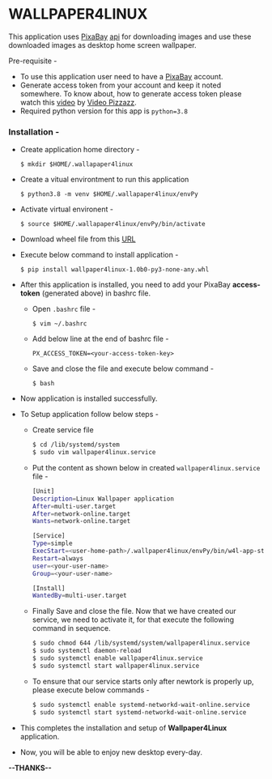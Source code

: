 # WALLPAPER4LINUX

This application uses [PixaBay](https://pixabay.com/) [api](https://pixabay.com/api/docs/) for downloading images and use these downloaded images as desktop home screen wallpaper. 


Pre-requisite - 
  - To use this application user need to have a [PixaBay](https://pixabay.com/) account. 
  - Generate access token from your account and keep it noted somewhere. To know about, how to generate access token please watch this [video](https://www.youtube.com/watch?v=6X1l_J-8QOE&t=44s) by [Video Pizzazz](https://www.youtube.com/c/VideopizzazzLLC). 
 - Required python version for this app is `python=3.8`
### Installation -

- Create application home directory -

    `$ mkdir $HOME/.wallapaper4linux`

- Create a vitual environtment to run this application

    `$ python3.8 -m venv $HOME/.wallapaper4linux/envPy`
 
- Activate virtual environent - 

    `$ source $HOME/.wallapaper4linux/envPy/bin/activate`

- Download wheel file from this [URL](https://github.com/patelajaychh/wallpaper4linux/tree/master/dist)

- Execute below command to install application - 

  `$ pip install wallpaper4linux-1.0b0-py3-none-any.whl`

- After this application is installed, you need to add your PixaBay   **access-token** (generated above) in bashrc file.

  - Open `.bashrc` file - 

      `$ vim ~/.bashrc`
  - Add below line at the end of bashrc file -

     `PX_ACCESS_TOKEN=<your-access-token-key>`

  - Save and close the file and execute below command - 
  
      `$ bash`

- Now application is installed successfully.

- To Setup application follow below steps - 
  - Create service file
    ```bash
    $ cd /lib/systemd/system
    $ sudo vim wallpaper4linux.service
    ```
  - Put the content as shown below in created `wallpaper4linux.service` file -
    ```bash
    [Unit]
    Description=Linux Wallpaper application
    After=multi-user.target
    After=network-online.target
    Wants=network-online.target

    [Service]
    Type=simple
    ExecStart=<user-home-path>/.wallpaper4linux/envPy/bin/w4l-app-start
    Restart=always
    user=<your-user-name>
    Group=<your-user-name>

    [Install]
    WantedBy=multi-user.target
    ```

  - Finally Save and close the file. Now that we have created our service, we need to  activate it, for that execute the following command in sequence.
    ```bash
    $ sudo chmod 644 /lib/systemd/system/wallpaper4linux.service
    $ sudo systemctl daemon-reload
    $ sudo systemctl enable wallpaper4linux.service
    $ sudo systemctl start wallpaper4linux.service
    ```
  - To ensure that our service starts only after newtork is properly up, please execute below commands -
    ```bash
    $ sudo systemctl enable systemd-networkd-wait-online.service
    $ sudo systemctl start systemd-networkd-wait-online.service
    ```

- This completes the installation and setup of **Wallpaper4Linux** application.
- Now, you will be able to enjoy new desktop every-day. 

**--THANKS--**


  
